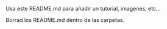 Usa este README.md para añadir un tutorial, imagenes, etc...

Borrad los README.md dentro de las carpetas.
